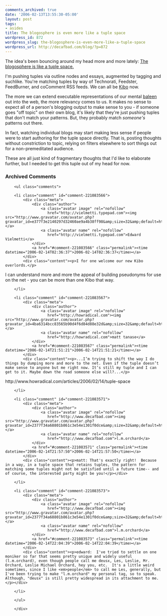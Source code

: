```yaml
---
comments_archived: true
date: '2006-02-13T13:55:30-05:00'
layout: post
tags:
- asides
title: The blogosphere is even more like a tuple space
wordpress_id: 872
wordpress_slug: the-blogosphere-is-even-more-like-a-tuple-space
wordpress_url: http://decafbad.com/blog/?p=872
---
```

The idea's been bouncing around my head more and more lately: <a href="http://decafbad.com/blog/2005/01/12/the-blogosphere-as-a-tuple-space">The blogosphere is like a tuple space.</a>

I'm pushing tuples via outline nodes and essays, augmented by tagging and suchlike.  You're matching tuples by way of Technorati, Feedster, FeedBurner, and coComment RSS feeds.  We can all be <a href="http://decafbad.com/blog/2004/07/29/kibo-kibo-kibo">Kibo</a> now.

The more we can extend executable representations of our mental <a href="http://www.google.com/search?q=define%3Abaleen">baleen</a> out into the web, the more relevancy comes to us.  It makes no sense to expect all of a person's blogging output to make sense to you - if someone goes "off topic" on their own blog, it's likely that they're just pushing tuples that don't match your patterns.  But, they probably match <i>someone's</i> patterns out there.

In fact, watching individual blogs may start making less sense if people were to start authoring for the tuple space directly.  That is, posting thoughts without constriction to topic, relying on filters elsewhere to sort things out for a non-premeditated audience.

These are all just kind of fragmentary thoughts that I'd like to elaborate further, but I needed to get this tuple out of my head for now.

<div id="comments" class="comments archived-comments">
            <h3>Archived Comments</h3>
            
        <ul class="comments">
            
        <li class="comment" id="comment-221083566">
            <div class="meta">
                <div class="author">
                    <a class="avatar image" rel="nofollow" 
                       href="http://vielmetti.typepad.com"><img src="http://www.gravatar.com/avatar.php?gravatar_id=e377f3e2140297d32460ae9a4b38ff98&amp;size=32&amp;default=http://mediacdn.disqus.com/1320279820/images/noavatar32.png"/></a>
                    <a class="avatar name" rel="nofollow" 
                       href="http://vielmetti.typepad.com">Edward Vielmetti</a>
                </div>
                <a href="#comment-221083566" class="permalink"><time datetime="2006-02-14T02:36:37">2006-02-14T02:36:37</time></a>
            </div>
            <div class="content"><p>I for one welcome our new Kibo overlords.</p>

<p>I can understand more and more the appeal of building pseudonyms for use on the net - you can be more than one Kibo that way.</p></div>
            
        </li>
    
        <li class="comment" id="comment-221083567">
            <div class="meta">
                <div class="author">
                    <a class="avatar image" rel="nofollow" 
                       href="http://howradical.com"><img src="http://www.gravatar.com/avatar.php?gravatar_id=4ba6314bcc83565b90d4f6d84d88e32d&amp;size=32&amp;default=http://mediacdn.disqus.com/1320279820/images/noavatar32.png"/></a>
                    <a class="avatar name" rel="nofollow" 
                       href="http://howradical.com">matt tanase</a>
                </div>
                <a href="#comment-221083567" class="permalink"><time datetime="2006-02-14T21:51:21">2006-02-14T21:51:21</time></a>
            </div>
            <div class="content"><p>...I’m trying to shift the way I do things by dumping more and more to the net. Even if the tuple doesn’t make sense to anyone but me right now. It’s still my tuple and I can get to it. Maybe down the road someone else will?...</p>

<p>http://www.howradical.com/articles/2006/02/14/tuple-space</p></div>
            
        </li>
    
        <li class="comment" id="comment-221083571">
            <div class="meta">
                <div class="author">
                    <a class="avatar image" rel="nofollow" 
                       href="http://www.decafbad.com"><img src="http://www.gravatar.com/avatar.php?gravatar_id=2377f34a68801b861c3e54e1301f0dce&amp;size=32&amp;default=http://mediacdn.disqus.com/1320279820/images/noavatar32.png"/></a>
                    <a class="avatar name" rel="nofollow" 
                       href="http://www.decafbad.com">l.m.orchard</a>
                </div>
                <a href="#comment-221083571" class="permalink"><time datetime="2006-02-14T21:57:50">2006-02-14T21:57:50</time></a>
            </div>
            <div class="content"><p>matt: That's exactly right!  Because in a way, in a tuple space that retains tuples, the pattern for matching some tuples might not be satisfied until a future time-- and of course, the interested party might be you!</p></div>
            
        </li>
    
        <li class="comment" id="comment-221083573">
            <div class="meta">
                <div class="author">
                    <a class="avatar image" rel="nofollow" 
                       href="http://www.decafbad.com"><img src="http://www.gravatar.com/avatar.php?gravatar_id=2377f34a68801b861c3e54e1301f0dce&amp;size=32&amp;default=http://mediacdn.disqus.com/1320279820/images/noavatar32.png"/></a>
                    <a class="avatar name" rel="nofollow" 
                       href="http://www.decafbad.com">l.m.orchard</a>
                </div>
                <a href="#comment-221083573" class="permalink"><time datetime="2006-02-14T22:04:39">2006-02-14T22:04:39</time></a>
            </div>
            <div class="content"><p>edward:  I've tried to settle on one moniker so far that seems pretty unique and widely useful (l.m.orchard), even though people call me deusx, Les, Leslie, Mr. Orchard, Leslie Michael Orchard, hey you, etc.  It's a little weird sometimes, since I like <em>people</em> to call me Les, generally, but I've been trying to make "l.m.orchard" my personal tag, so to speak.  Although, "deusx" is still pretty widespread in its attachment to me.</p></div>
            
        </li>
    
        </ul>
    
        </div>
    